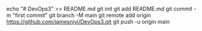 echo "# DevOps3" >> README.md
git init
git add README.md
git commit -m "first commit"
git branch -M main
git remote add origin https://github.com/jamesniyi/DevOps3.git
git push -u origin main
